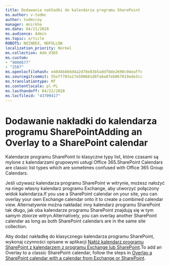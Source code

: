 ```yaml
---
title: Dodawanie nakładki do kalendarza programu SharePoint
ms.author: v-todmc
author: todmccoy
manager: mnirkhe
ms.date: 04/21/2020
ms.audience: Admin
ms.topic: article
ROBOTS: NOINDEX, NOFOLLOW
localization_priority: Normal
ms.collection: Adm_O365
ms.custom:
- "9000677"
- "2587"
ms.openlocfilehash: e40d4b866d4a2d70e83b5addf8de2690c04eaffc
ms.sourcegitcommit: 55eff703a17e500681d8fa6a87eb067019ade3cc
ms.translationtype: MT
ms.contentlocale: pl-PL
ms.lasthandoff: 04/22/2020
ms.locfileid: "43709417"
---
```

# <a name="adding-an-overlay-to-a-sharepoint-calendar"></a><span data-ttu-id="e9fb5-102">Dodawanie nakładki do kalendarza programu SharePoint</span><span class="sxs-lookup"><span data-stu-id="e9fb5-102">Adding an Overlay to a SharePoint calendar</span></span>

<span data-ttu-id="e9fb5-103">Kalendarze programu SharePoint to klasyczne typy list, które czasami są mylone z kalendarzami grupowymi usługi Office 365.</span><span class="sxs-lookup"><span data-stu-id="e9fb5-103">SharePoint Calendars are classic list types which are sometimes confused with Office 365 Group Calendars.</span></span>
 
<span data-ttu-id="e9fb5-104">Jeśli używasz kalendarza programu SharePoint w witrynie, możesz nałożyć na niego własny kalendarz programu Exchange, aby utworzyć połączony widok kalendarza.</span><span class="sxs-lookup"><span data-stu-id="e9fb5-104">If you use a SharePoint calendar on your site, you can overlay your own Exchange calendar onto it to create a combined calendar view.</span></span> <span data-ttu-id="e9fb5-105">Alternatywnie można nakładać inny kalendarz programu SharePoint tak długo, jak oba kalendarze programu SharePoint znajdują się w tym samym zbiorze witryn.</span><span class="sxs-lookup"><span data-stu-id="e9fb5-105">Alternatively, you can overlay another SharePoint calendar as long as both SharePoint calendars are in the same site collection.</span></span>
 
<span data-ttu-id="e9fb5-106">Aby dodać nakładkę do klasycznego kalendarza programu SharePoint, wykonaj czynności opisane w aplikacji [Nałóż kalendarz programu SharePoint z kalendarzem z programu Exchange lub SharePoint](https://support.office.com/article/Overlay-a-SharePoint-calendar-with-a-calendar-from-Exchange-or-SharePoint-4CAEBE59-3994-4A94-9322-B31ABB8A5E9A).</span><span class="sxs-lookup"><span data-stu-id="e9fb5-106">To add an Overlay to a classic SharePoint calendar, follow the steps in [Overlay a SharePoint calendar with a calendar from Exchange or SharePoint](https://support.office.com/article/Overlay-a-SharePoint-calendar-with-a-calendar-from-Exchange-or-SharePoint-4CAEBE59-3994-4A94-9322-B31ABB8A5E9A).</span></span>
